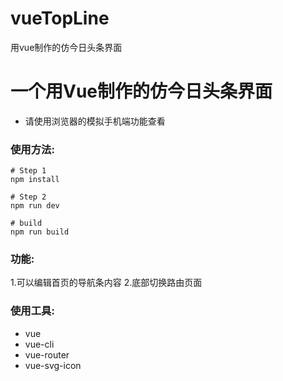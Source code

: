 # vueTopLine
用vue制作的仿今日头条界面

# 一个用Vue制作的仿今日头条界面
* 请使用浏览器的模拟手机端功能查看

### 使用方法:
```
# Step 1
npm install

# Step 2
npm run dev

# build
npm run build
```

### 功能:
1.可以编辑首页的导航条内容
2.底部切换路由页面


### 使用工具:
* vue
* vue-cli
* vue-router
* vue-svg-icon